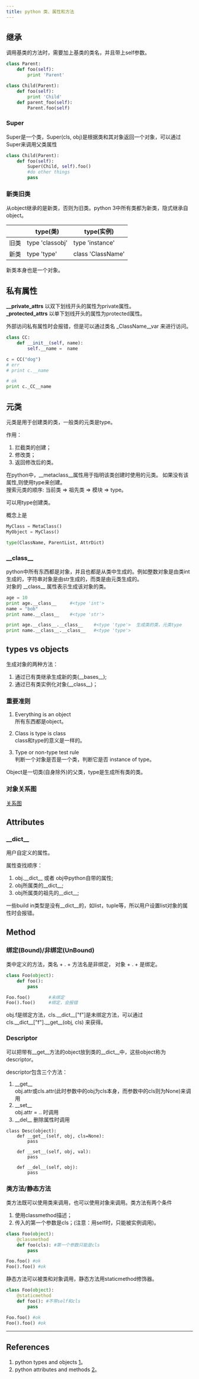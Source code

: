 ```yaml
---
title: python 类、属性和方法
---
```


## 继承

调用基类的方法时，需要加上基类的类名，并且带上self参数。 
```python 
class Parent:
    def foo(self): 
        print 'Parent'

class Child(Parent):
    def foo(self): 
        print 'Child' 
    def parent_foo(self): 
        Parent.foo(self)
```

### Super
Super是一个类，Super(cls, obj)是根据类和其对象返回一个对象，可以通过Super来调用父类属性
```python  
class Child(Parent):
    def foo(self):
        Super(Child, self).foo()
        #do other things
        pass
```

### 新类旧类 

从object继承的是新类，否则为旧类。python 3中所有类都为新类，隐式继承自object。  

|  |type(类)|type(实例)|
|----------|-----------|-------------|
|旧类 |type 'classobj' | type 'instance' |
|新类 |type 'type' | class 'ClassName' |  

新类本身也是一个对象。

## 私有属性

**\_\_private\_attrs** 以双下划线开头的属性为private属性。   
**\_protected\_attrs** 以单下划线开头的属性为protected属性。

外部访问私有属性时会报错，但是可以通过类名 \_ClassName\_\_var 来进行访问。 
```python 
class CC:
    def __init__(self, name):
        self.__name =  name

c = CC("dog")
# err
# print c.__name

# ok 
print c._CC__name
```

## 元类 

元类是用于创建类的类，一般类的元类是type。   

作用：
1. 拦截类的创建；
2. 修改类；
3. 返回修改后的类。 

在python中，\_\_metaclass\_\_属性用于指明该类创建时使用的元类。 如果没有该属性,则使用type来创建。  
搜索元类的顺序: 当前类 => 祖先类 => 模块 => type。
  
可以用type创建类。
 

概念上是 
```python 
MyClass = MetaClass()
MyObject = MyClass()
``` 

```python 
type(ClassName, ParentList, AttrDict)
```

### \_\_class\_\_ 

python中所有东西都是对象，并且也都是从类中生成的。例如整数对象是由类int生成的，字符串对象是由str生成的，而类是由元类生成的。  
对象的 \_\_class\_\_ 属性表示生成该对象的类。 

```python 
age = 10 
print age.__class__     #<type 'int'>
name = "bob" 
print name.__class__    #<type 'str'>

print age.__class__.__class__    #<type 'type'>  生成类的类，元类type
print name.__class__.__class__   #<type 'type'>
```

## types vs objects

生成对象的两种方法：
1. 通过已有类继承生成新的类(\_\_bases\_\_);
2. 通过已有类实例化对象(\_\_class\_\_)；

### 重要准则

1. Everything is an object  
所有东西都是object。

2. Class is type is class  
class和type的意义是一样的。

3. Type or non-type test rule    
判断一个对象是否是一个类，判断它是否 instance of type。 
 
Object是一切类(自身除外)的父类，type是生成所有类的类。

### 对象关系图

[关系图](/image/types_map.png)


## Attributes

### \_\_dict\_\_
用户自定义的属性。 

属性查找顺序：
1. obj.\_\_dict\_\_ 或者 obj中python自带的属性; 
2. obj所属类的\_\_dict\_\_;
3. obj所属类的祖先的\_\_dict\_\_;  
 
一些build in类型是没有\_\_dict\_\_的，如list，tuple等，所以用户设置list对象的属性时会报错。

## Method

### 绑定(Bound)/非绑定(UnBound)
类中定义的方法，类名 + . + 方法名是非绑定， 对象 + . + 是绑定。
```python 
class Foo(object):
    def foo():
        pass  

Foo.foo()       #未绑定  
Foo().foo()     #绑定，会报错
```

obj.f是绑定方法，cls.\_\_dict\_\_["f"]是未绑定方法，可以通过 cls.\_\_dict\_\_["f"].\_\_get\_\_(obj, cls) 来获得。

### Descriptor

可以把带有\_\_get\_\_方法的object放到类的\_\_dict\_\_中，这些object称为descriptor。 

descriptor包含三个方法：
1. \_\_get\_\_   
obj.attr或cls.attr(此时参数中的obj为cls本身，而参数中的cls则为None)来调用
2. \_\_set\_\_  
obj.attr = .. 时调用
3. \_\_del\_\_ 
删除属性时调用
    
```
class Desc(object):
    def __get__(self, obj, cls=None):
        pass 

    def __set__(self, obj, val):
        pass

    def __del__(self, obj):
        pass
```

### 类方法/静态方法  

类方法既可以使用类来调用，也可以使用对象来调用。类方法有两个条件
1. 使用classmethod描述；
2. 传入的第一个参数是cls；(注意：用self时，只能被实例调用)。

```python 
class Foo(object):
    @classmethod
    def foo(cls): #第一个参数只能是cls
        pass

Foo.foo() #ok
Foo().foo() #ok
```

静态方法可以被类和对象调用，静态方法用staticmethod修饰器。
```python  
class Foo(object):
    @staticmethod  
    def foo(): #不带self和cls
        pass

Foo.foo() #ok
Foo().foo() #ok
```
----
## References

1. python types and objects [1]。
2. python attributes and methods [2]。

[1]: http://www.cafepy.com/article/python_types_and_objects/python_types_and_objects.html
[2]: http://www.cafepy.com/article/python_attributes_and_methods/python_attributes_and_methods.html

